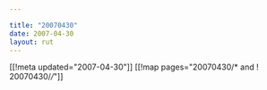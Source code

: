 ```yaml
---

title: "20070430"
date: 2007-04-30
layout: rut
---
```


[[!meta updated="2007-04-30"]]
[[!map pages="20070430/* and ! 20070430/*/*"]]

